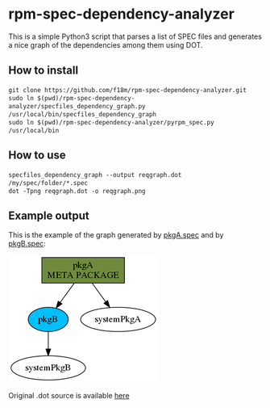 # rpm-spec-dependency-analyzer

This is a simple Python3 script that parses a list of SPEC files and
generates a nice graph of the dependencies among them using DOT.


## How to install

```
git clone https://github.com/f18m/rpm-spec-dependency-analyzer.git
sudo ln $(pwd)/rpm-spec-dependency-analyzer/specfiles_dependency_graph.py   /usr/local/bin/specfiles_dependency_graph
sudo ln $(pwd)/rpm-spec-dependency-analyzer/pyrpm_spec.py                   /usr/local/bin
```

## How to use


```
specfiles_dependency_graph --output reqgraph.dot /my/spec/folder/*.spec
dot -Tpng reqgraph.dot -o reqgraph.png
```

## Example output

This is the example of the graph generated by [pkgA.spec](examples/pkgA.spec) and by [pkgB.spec](examples/pkgB.spec):

![Example graph](examples/example-graph.png "Example DOT output")

Original .dot source is available [here](examples/example-graph.dot)
